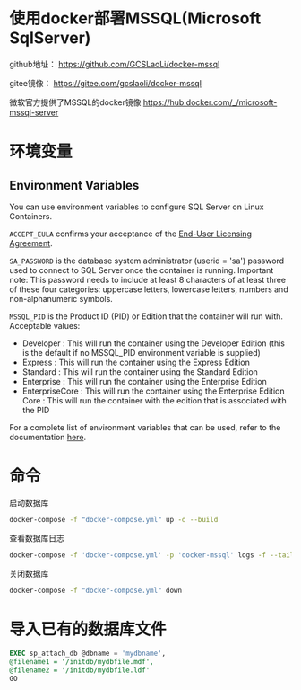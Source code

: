 # 使用docker部署MSSQL(Microsoft SqlServer)
github地址： https://github.com/GCSLaoLi/docker-mssql

gitee镜像： https://gitee.com/gcslaoli/docker-mssql

微软官方提供了MSSQL的docker镜像 https://hub.docker.com/_/microsoft-mssql-server
# 环境变量
## Environment Variables

You can use environment variables to configure SQL Server on Linux Containers.

`ACCEPT_EULA` confirms your acceptance of the [End-User Licensing Agreement](https://go.microsoft.com/fwlink/?linkid=857698).

`SA_PASSWORD` is the database system administrator (userid = 'sa') password used to connect to SQL Server once the container is running. Important note: This password needs to include at least 8 characters of at least three of these four categories: uppercase letters, lowercase letters, numbers and non-alphanumeric symbols.

`MSSQL_PID` is the Product ID (PID) or Edition that the container will run with. Acceptable values:

- Developer : This will run the container using the Developer Edition (this is the default if no MSSQL_PID environment variable is supplied)
- Express : This will run the container using the Express Edition
- Standard : This will run the container using the Standard Edition
- Enterprise : This will run the container using the Enterprise Edition
- EnterpriseCore : This will run the container using the Enterprise Edition Core : This will run the container with the edition that is associated with the PID

For a complete list of environment variables that can be used, refer to the documentation [here](https://docs.microsoft.com/en-us/sql/linux/sql-server-linux-configure-environment-variables?view=sql-server-2017).

# 命令
启动数据库
```sh
docker-compose -f "docker-compose.yml" up -d --build 
```
查看数据库日志
```sh
docker-compose -f 'docker-compose.yml' -p 'docker-mssql' logs -f --tail 1000
```
关闭数据库
```sh
docker-compose -f "docker-compose.yml" down
```

# 导入已有的数据库文件

```sql
EXEC sp_attach_db @dbname = 'mydbname',
@filename1 = '/initdb/mydbfile.mdf',
@filename2 = '/initdb/mydbfile.ldf'
GO
```
